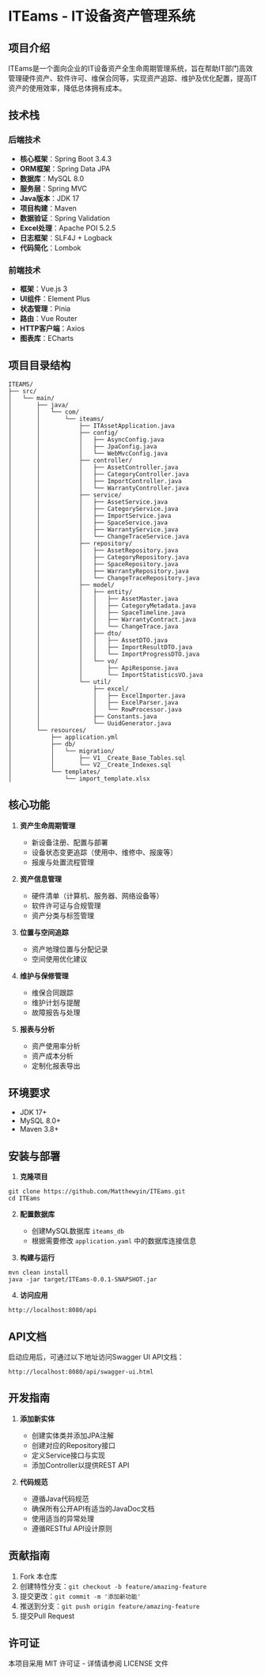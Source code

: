 # ITEams - IT设备资产管理系统

## 项目介绍

ITEams是一个面向企业的IT设备资产全生命周期管理系统，旨在帮助IT部门高效管理硬件资产、软件许可、维保合同等，实现资产追踪、维护及优化配置，提高IT资产的使用效率，降低总体拥有成本。

## 技术栈

### 后端技术

- **核心框架**：Spring Boot 3.4.3
- **ORM框架**：Spring Data JPA
- **数据库**：MySQL 8.0
- **服务层**：Spring MVC
- **Java版本**：JDK 17
- **项目构建**：Maven
- **数据验证**：Spring Validation
- **Excel处理**：Apache POI 5.2.5
- **日志框架**：SLF4J + Logback
- **代码简化**：Lombok

### 前端技术

- **框架**：Vue.js 3
- **UI组件**：Element Plus
- **状态管理**：Pinia
- **路由**：Vue Router
- **HTTP客户端**：Axios
- **图表库**：ECharts

## 项目目录结构

```
ITEAMS/
├── src/
│   └── main/
│       ├── java/
│       │   └── com/
│       │       └── iteams/
│       │           ├── ITAssetApplication.java
│       │           ├── config/
│       │           │   ├── AsyncConfig.java
│       │           │   ├── JpaConfig.java
│       │           │   └── WebMvcConfig.java
│       │           ├── controller/
│       │           │   ├── AssetController.java
│       │           │   ├── CategoryController.java
│       │           │   ├── ImportController.java
│       │           │   └── WarrantyController.java
│       │           ├── service/
│       │           │   ├── AssetService.java
│       │           │   ├── CategoryService.java
│       │           │   ├── ImportService.java
│       │           │   ├── SpaceService.java
│       │           │   ├── WarrantyService.java
│       │           │   └── ChangeTraceService.java
│       │           ├── repository/
│       │           │   ├── AssetRepository.java
│       │           │   ├── CategoryRepository.java
│       │           │   ├── SpaceRepository.java
│       │           │   ├── WarrantyRepository.java
│       │           │   └── ChangeTraceRepository.java
│       │           ├── model/
│       │           │   ├── entity/
│       │           │   │   ├── AssetMaster.java
│       │           │   │   ├── CategoryMetadata.java
│       │           │   │   ├── SpaceTimeline.java
│       │           │   │   ├── WarrantyContract.java
│       │           │   │   └── ChangeTrace.java
│       │           │   ├── dto/
│       │           │   │   ├── AssetDTO.java
│       │           │   │   ├── ImportResultDTO.java
│       │           │   │   └── ImportProgressDTO.java
│       │           │   └── vo/
│       │           │       ├── ApiResponse.java
│       │           │       └── ImportStatisticsVO.java
│       │           └── util/
│       │               ├── excel/
│       │               │   ├── ExcelImporter.java
│       │               │   ├── ExcelParser.java
│       │               │   └── RowProcessor.java
│       │               ├── Constants.java
│       │               └── UuidGenerator.java
│       └── resources/
│           ├── application.yml
│           ├── db/
│           │   └── migration/
│           │       ├── V1__Create_Base_Tables.sql
│           │       └── V2__Create_Indexes.sql
│           └── templates/
│               └── import_template.xlsx
```

## 核心功能

1. **资产生命周期管理**
    - 新设备注册、配置与部署
    - 设备状态变更追踪（使用中、维修中、报废等）
    - 报废与处置流程管理

2. **资产信息管理**
    - 硬件清单（计算机、服务器、网络设备等）
    - 软件许可证与合规管理
    - 资产分类与标签管理

3. **位置与空间追踪**
    - 资产地理位置与分配记录
    - 空间使用优化建议

4. **维护与保修管理**
    - 维保合同跟踪
    - 维护计划与提醒
    - 故障报告与处理

5. **报表与分析**
    - 资产使用率分析
    - 资产成本分析
    - 定制化报表导出

## 环境要求

- JDK 17+
- MySQL 8.0+
- Maven 3.8+

## 安装与部署

1. **克隆项目**
```
git clone https://github.com/Matthewyin/ITEams.git
cd ITEams
```

2. **配置数据库**
    - 创建MySQL数据库 `iteams_db`
    - 根据需要修改 `application.yaml` 中的数据库连接信息

3. **构建与运行**
```
mvn clean install
java -jar target/ITEams-0.0.1-SNAPSHOT.jar
```

4. **访问应用**
```
http://localhost:8080/api
```

## API文档

启动应用后，可通过以下地址访问Swagger UI API文档：
```
http://localhost:8080/api/swagger-ui.html
```

## 开发指南

1. **添加新实体**
    - 创建实体类并添加JPA注解
    - 创建对应的Repository接口
    - 定义Service接口与实现
    - 添加Controller以提供REST API

2. **代码规范**
    - 遵循Java代码规范
    - 确保所有公开API有适当的JavaDoc文档
    - 使用适当的异常处理
    - 遵循RESTful API设计原则

## 贡献指南

1. Fork 本仓库
2. 创建特性分支：`git checkout -b feature/amazing-feature`
3. 提交更改：`git commit -m '添加新功能'`
4. 推送到分支：`git push origin feature/amazing-feature`
5. 提交Pull Request


## 许可证

本项目采用 MIT 许可证 - 详情请参阅 LICENSE 文件